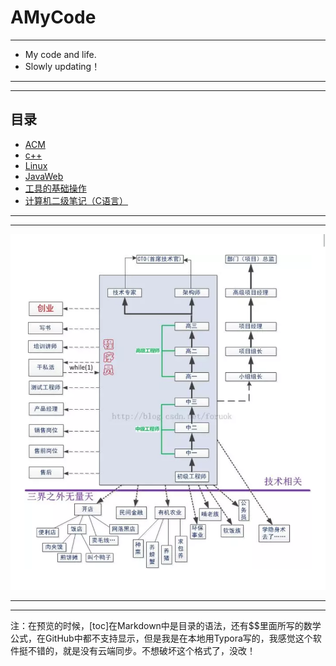 # AMyCode

---
- My code and life.
- Slowly updating！
---

---
## 目录
- [ACM](https://github.com/330079598/MyCode/tree/master/ACM)
- [c++](https://github.com/330079598/MyCode/tree/master/C%2B%2B)
- [Linux](https://github.com/330079598/MyCode/tree/master/Linux)
- [JavaWeb](https://github.com/330079598/MyCode/tree/master/JavaWeb)
- [工具的基础操作](https://github.com/330079598/MyCode/tree/master/%E5%B7%A5%E5%85%B7%E7%9A%84%E5%9F%BA%E7%A1%80%E6%93%8D%E4%BD%9C)
- [计算机二级笔记（C语言）](https://github.com/330079598/MyCode/tree/master/%E8%AE%A1%E7%AE%97%E6%9C%BA%E4%BA%8C%E7%BA%A7%E7%AC%94%E8%AE%B0(C%E8%AF%AD%E8%A8%80))
---

---
![come on](Image/ComeOn.png)



---

---



注：在预览的时候，[toc]在Markdown中是目录的语法，还有$$里面所写的数学公式，在GitHub中都不支持显示，但是我是在本地用Typora写的，我感觉这个软件挺不错的，就是没有云端同步。不想破坏这个格式了，没改！

